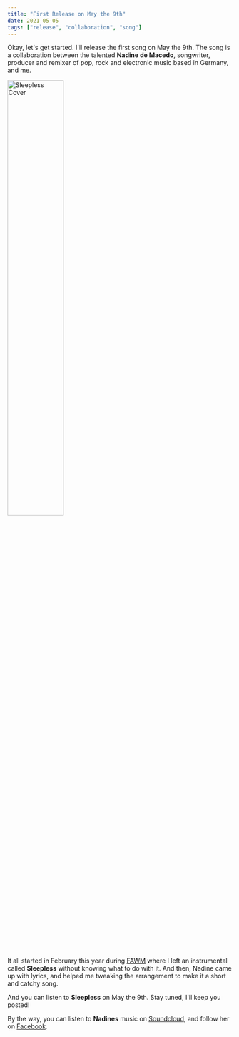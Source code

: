```yaml
---
title: "First Release on May the 9th"
date: 2021-05-05
tags: ["release", "collaboration", "song"]
---
```


Okay, let's get started. I'll release the first song on May the 9th. The song is a collaboration between the talented **Nadine de Macedo**, songwriter, producer and remixer of pop, rock and electronic music based in Germany, and
me.

<img style="width: 50%;" src="/img/Cover-Sleepless-with-Font-1-1000px.jpg" alt="Sleepless Cover">

It all started in February this year during [FAWM](https://fawm.org) where I left an instrumental called **Sleepless** without knowing what to do with it. And then, Nadine came up with lyrics, and helped me tweaking the arrangement to make it a short and catchy song. 

And you can listen to **Sleepless** on May the 9th. Stay tuned, I'll keep you posted!

By the way, you can listen to **Nadines** music on [Soundcloud](https://soundcloud.com/nadinedemacedo), and follow her on [Facebook](https://www.facebook.com/nadinedemacedo).
